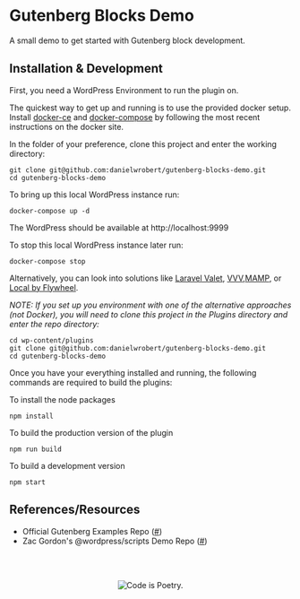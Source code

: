 # Gutenberg Blocks Demo

A small demo to get started with Gutenberg block development.

## Installation & Development

First, you need a WordPress Environment to run the plugin on.

The quickest way to get up and running is to use the provided docker setup. Install [docker-ce](https://store.docker.com/search?type=edition&offering=community) and [docker-compose](https://docs.docker.com/compose/install/) by following the most recent instructions on the docker site.

In the folder of your preference, clone this project and enter the working directory:

```
git clone git@github.com:danielwrobert/gutenberg-blocks-demo.git
cd gutenberg-blocks-demo
```

To bring up this local WordPress instance run:

```
docker-compose up -d
```

The WordPress should be available at http://localhost:9999

To stop this local WordPress instance later run:

```
docker-compose stop
```

Alternatively, you can look into solutions like [Laravel Valet](https://laravel.com/docs/5.6/valet#valet-or-homestead), [VVV](https://varyingvagrantvagrants.org/),[MAMP](https://www.mamp.info/en/), or [Local by Flywheel](https://localbyflywheel.com/).

_NOTE: If you set up you environment with one of the alternative approaches (not Docker), you will need to clone this project in the Plugins directory and enter the repo directory:_

```
cd wp-content/plugins
git clone git@github.com:danielwrobert/gutenberg-blocks-demo.git
cd gutenberg-blocks-demo
```

Once you have your everything installed and running, the following commands are required to build the plugins:

To install the node packages
```
npm install
```

To build the production version of the plugin
```
npm run build
```

To build a development version
```
npm start
```

## References/Resources

- Official Gutenberg Examples Repo ([#](https://github.com/WordPress/gutenberg-examples))
- Zac Gordon's @wordpress/scripts Demo Repo ([#](https://github.com/zgordon/wordpress-scripts-demo))

<br/><br/><p align="center"><img src="https://s.w.org/style/images/codeispoetry.png?1" alt="Code is Poetry." /></p>